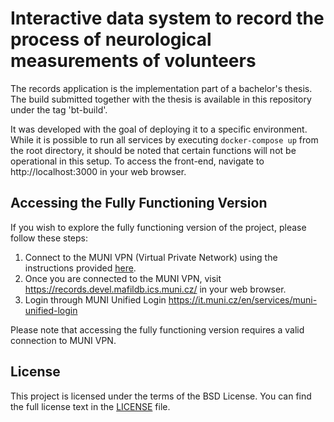 # Interactive data system to record the process of neurological measurements of volunteers

The records application is the implementation part of a bachelor's thesis. The build submitted together with the thesis is available in this repository under the tag 'bt-build'.

It was developed with the goal of deploying it to a specific environment. While it is possible to run all services by executing `docker-compose up` from the root directory, it should be noted that certain functions will not be operational in this setup. To access the front-end, navigate to http://localhost:3000 in your web browser.

## Accessing the Fully Functioning Version

If you wish to explore the fully functioning version of the project, please follow these steps:

1. Connect to the MUNI VPN (Virtual Private Network) using the instructions provided [here](https://www.fi.muni.cz/tech/unix/vpn.html.en).
2. Once you are connected to the MUNI VPN, visit https://records.devel.mafildb.ics.muni.cz/ in your web browser.
3. Login through MUNI Unified Login https://it.muni.cz/en/services/muni-unified-login

Please note that accessing the fully functioning version requires a valid connection to MUNI VPN.

## License

This project is licensed under the terms of the BSD License. You can find the full license text in the [LICENSE](LICENSE) file.
